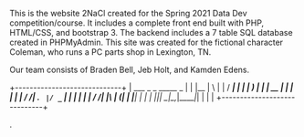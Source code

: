 This is the website 2NaCl created for the Spring 2021 Data Dev competition/course. It includes a complete front end built with PHP, HTML/CSS, and bootstrap 3. The backend includes a 7 table SQL database created in PHPMyAdmin. This site was created for the fictional character Coleman, who runs a PC parts shop in Lexington, TN.

Our team consists of Braden Bell, Jeb Holt, and Kamden Edens.

+-----------------------------+
|  ___  _   _        _____ _  |
| |__ \| \ | |      / ____| | |
|    ) |  \| | __ _| |    | | |
|   / /| . ` |/ _` | |    | | |
|  / /_| |\  | (_| | |____| | |
| |____|_| \_|\__,_|\_____|_| |
|                             |
+-----------------------------+  










.
